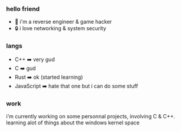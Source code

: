### hello friend

- 👋 i'm a reverse engineer & game hacker 
- 🔒 i love networking & system security

### langs

- C++ ➡️ very gud
- C ➡️ gud
- Rust ➡️ ok (started learning)
- JavaScript ➡️ hate that one but i can do some stuff

### work

i'm currently working on some personnal projects, involving C & C++. learning alot of things about the windows kernel space
